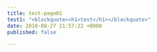 ```yaml
---
title: test-page01
test1: "<blockquote><h1>test</h1></blockquote>"
date: 2018-08-27 21:57:22 +0000
published: false

---
```

